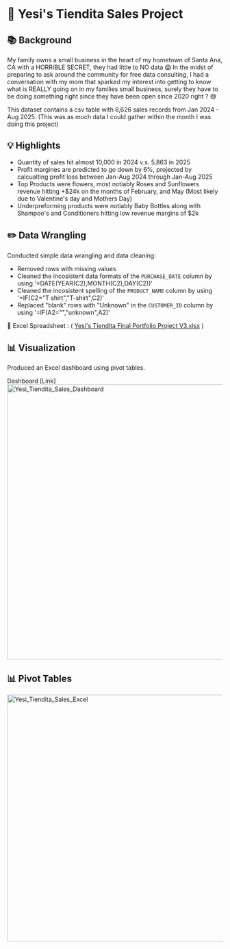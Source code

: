 # 🏡 Yesi's Tiendita Sales Project
## 📚 Background

My family owns a small business in the heart of my hometown of Santa Ana, CA with a HORRIBLE SECRET, they had little to NO data 😱 In the midst of preparing to ask around the community for free data consulting, I had a conversation with my mom that sparked my interest into getting to know what is REALLY going on in my families small business, surely they have to be doing something right since they have been open since 2020 right ? 😅

This dataset contains a csv table with 6,626 sales records from Jan 2024 - Aug 2025. (This was as much data I could gather within the month I was doing this project)

## 💡 Highlights

- Quantity of sales hit almost 10,000 in 2024 v.s. 5,863 in 2025 
- Profit margines are predicted to go down by 6%, projected by calcualting profit loss between Jan-Aug 2024 through Jan-Aug 2025
- Top Products were flowers, most notiably Roses and Sunflowers revenue hitting +$24k on the months of February, and May (Most likely due to Valentine's day and Mothers Day)
- Underpreforming products were notiably Baby Bottles along with Shampoo's and Conditioners hitting low revenue margins of $2k

## ✏️ Data Wrangling

Conducted simple data wrangling and data cleaning:
- Removed rows with missing values
- Cleaned the incosistent data formats of the `PURCHASE_DATE` column by using '=DATE(YEAR(C2),MONTH(C2),DAY(C2))'
- Cleaned the incosistent spelling of the `PRODUCT_NAME` column by using '=IF(C2="T shirt","T-shirt",C2)'
- Replaced "blank" rows with "Unknown" in the `CUSTOMER_ID` column by using '=IF(A2="","unknown",A2)'

📍 Excel Spreadsheet : ( [Yesi's Tiendita Final Portfolio Project V3.xlsx](https://github.com/user-attachments/files/22185668/Yesi.s.Tiendita.Final.Portfolio.Project.V3.xlsx)
)

## 📊 Visualization

Produced an Excel dashboard using pivot tables.

Dashboard [Link]<img width="1205" height="643" alt="Yesi_Tiendita_Sales_Dashboard" src="https://github.com/user-attachments/assets/ac9951b1-c543-4220-9ed8-a2c09d39ec87" />

## 📊 Pivot Tables

<img width="1415" height="577" alt="Yesi_Tiendita_Sales_Excel" src="https://github.com/user-attachments/assets/f98cc023-663c-4a9e-bc78-b4eb0b9e32fc" />
